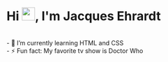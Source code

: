 <h1 align="left">Hi <img src="https://raw.githubusercontent.com/kaueMarques/kaueMarques/master/hi.gif" width="30px">, I'm Jacques Ehrardt</h1>
<br>
- 🌱 I’m currently learning HTML and CSS
<br>
- ⚡ Fun fact: My favorite tv show is Doctor Who
<!--
**Jacquesehrardt/jacquesehrardt** is a ✨ _special_ ✨ repository because its `README.md` (this file) appears on your GitHub profile.

Here are some ideas to get you started:

- 🔭 I’m currently working on ...
- 🌱 I’m currently learning ...
- 👯 I’m looking to collaborate on ...
- 🤔 I’m looking for help with ...
- 💬 Ask me about ...
- 📫 How to reach me: ...
- 😄 Pronouns: ...
- ⚡ Fun fact: ...
-->
